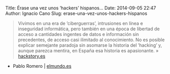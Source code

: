Title: Érase una vez unos ’hackers’ hispanos...
Date: 2014-09-05 22:47
Author: Ignacio Cano
Slug: erase-una-vez-unos-hackers-hispanos

> Vivimos en una era de ’ciberguerras’, intrusiones en línea e
> inseguridad informática, pero también en una época de libertad de
> acceso a cantidades ingentes de datos e información sin precedentes,
> de acceso casi ilimitado al conocimiento. No es posible explicar
> semejante paradoja sin asomarse la historia del ’hacking’ y, aunque
> parezca mentira, en España esa historia es apasionante. »
> [hackstory.es][]

- Pablo Romero | [elmundo.es][]

  [hackstory.es]: http://hackstory.es/
    "hackstory.es"
  [elmundo.es]: http://www.elmundo.es/tecnologia/2014/08/29/53ff4ce4e2704eb34f8b4588.html
    "Érase una vez unos 'hackers' hispanos..."
